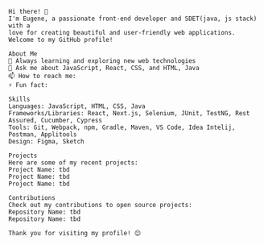     Hi there! 👋
    I'm Eugene, a passionate front-end developer and SDET(java, js stack) with a 
    love for creating beautiful and user-friendly web applications. 
    Welcome to my GitHub profile!

    About Me
    🌱 Always learning and exploring new web technologies
    💬 Ask me about JavaScript, React, CSS, and HTML, Java
    📫 How to reach me: 
    ⚡ Fun fact: 
    
    Skills
    Languages: JavaScript, HTML, CSS, Java
    Frameworks/Libraries: React, Next.js, Selenium, JUnit, TestNG, Rest Assured, Cucumber, Cypress
    Tools: Git, Webpack, npm, Gradle, Maven, VS Code, Idea Intelij, Postman, Applitools
    Design: Figma, Sketch
    
    Projects
    Here are some of my recent projects:
    Project Name: tbd
    Project Name: tbd 
    Project Name: tbd
    
    Contributions
    Check out my contributions to open source projects:
    Repository Name: tbd
    Repository Name: tbd
    
    Thank you for visiting my profile! 😊
